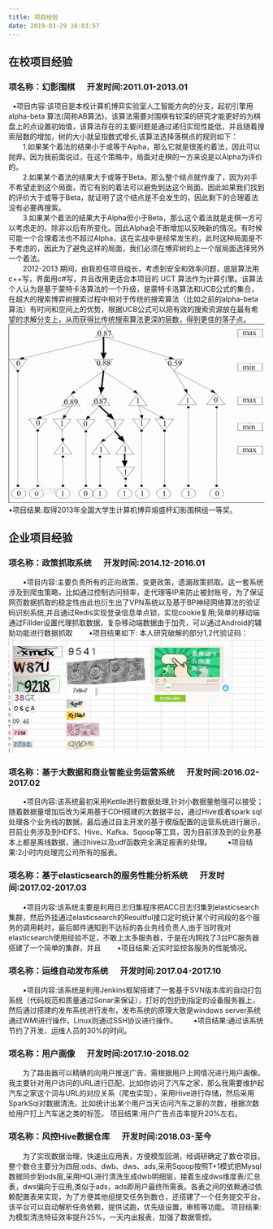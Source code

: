 ```yaml
---
title: 项目经验
date: 2019-03-29 16:03:57
---
```


## 在校项目经验

### 项名称：幻影围棋   &nbsp;&nbsp;&nbsp;&nbsp;  开发时间:2011.01-2013.01

&nbsp;&nbsp;•项目内容:该项目是本校计算机博弈实验室人工智能方向的分支，起初引擎用 alpha-beta 算法(简称AB算法)，该算法需要对围棋有较深的研究才能更好的为棋盘上的点设置初始值，该算法存在的主要问题是通过递归实现性能低，并且随着搜索层数的增加，树的大小就呈指数式增长,该算法选择落棋点的规则如下：<br>  1.如果某个着法的结果小于或等于Alpha，那么它就是很差的着法，因此可以抛弃。因为我前面说过，在这个策略中，局面对走棋的一方来说是以Alpha为评价的。<br>  2.如果某个着法的结果大于或等于Beta，那么整个结点就作废了，因为对手不希望走到这个局面，而它有别的着法可以避免到达这个局面。因此如果我们找到的评价大于或等于Beta，就证明了这个结点是不会发生的，因此剩下的合理着法没有必要再搜索。<br>  3.如果某个着法的结果大于Alpha但小于Beta，那么这个着法就是走棋一方可以考虑走的，除非以后有所变化。因此Alpha会不断增加以反映新的情况。有时候可能一个合理着法也不超过Alpha，这在实战中是经常发生的，此时这种局面是不予考虑的，因此为了避免这样的局面，我们必须在博弈树的上一个层局面选择另外一个着法。<br>  2012-2013 期间，由我担任项目组长，考虑到安全和效率问题，底层算法用 c++写，界面用c#写，并且改用更适合本项目的 UCT 算法作为计算引擎。该算法个人认为是基于蒙特卡洛算法的一个升级，是蒙特卡洛算法和UCB公式的集合，在超大的搜索博弈树搜索过程中相对于传统的搜索算法（比如之前的alpha-beta算法）有时间和空间上的优势，根据UCB公式可以把有效的搜索资源放在最有希望的求解分支上，从而获得比传统搜索算法更深的层数，得到更佳的落子点。
![tree](test/tree.png)
•项目结果:取得2013年全国大学生计算机博弈熔盛杯幻影围棋组一等奖。

## 企业项目经验
### 项名称：政策抓取系统   &nbsp;&nbsp;&nbsp;&nbsp;  开发时间:2014.12-2016.01
  •项目内容:主要负责所有的正向政策，变更政策，遗漏政策抓取。这一套系统涉及到爬虫策略，比如通过控制访问频率，走代理等IP来防止被封账号，为了保证网页数据抓取的稳定性由此也衍生出了VPN系统以及基于BP神经网络算法的验证码识别系统,并且通过Redis实现登录信息单点锁，实现cookie复用;简单的移动端通过Fillder设置代理抓取数据，复杂移动端数据由于加壳，可以通过Android的辅助功能进行数据抓取
  •项目结果如下:
    本人研究破解的部分1,2代验证码：
    ![captcha](test/captcha.png)

### 项名称：基于大数据和商业智能业务运营系统   &nbsp;&nbsp;&nbsp;&nbsp;  开发时间:2016.02-2017.02
  •项目内容:该系统最初采用Kettle进行数据处理,针对小数据量勉强可以接受；随着数据量增加后改为采用基于CDH搭建的大数据平台，通过Hive或者spark sql 处理各个业务线的数据，最后通过自主开发的基于模版配置的运营系统进行展示，目前业务涉及到HDFS、Hive、Kafka、Sqoop等工具，因为目前涉及到的业务基本上都是离线数据，通过hive以及udf函数完全满足报表的处理。
  •项目结果:2小时内处理完公司所有的报表。
### 项名称：基于elasticsearch的服务性能分析系统   &nbsp;&nbsp;&nbsp;&nbsp;  开发时间:2017.02-2017.03
  •项目内容:该系统主要是利用日志归集程序把ACC日志归集到elasticsearch集群，然后外挂通过elasticsearch的Resultful接口定时统计某个时间段的各个服务的调用耗时，最后邮件通知到不达标的各业务线负责人,由于当时我对elasticsearch使用经验不足，不敢上太多服务器，于是在内网找了3台PC服务器搭建了一个简单的集群，并且
  •项目结果:近实时监控各服务的性能情况。

### 项名称：运维自动发布系统   &nbsp;&nbsp;&nbsp;&nbsp;  开发时间:2017.04-2017.10
  •项目内容:该系统是利用Jenkins框架搭建了一套基于SVN版本库的自动打包系统（代码规范和质量通过Sonar来保证），打好的包扔到指定的设备服务器上，然后通过搭建的发布系统进行发布，发布系统的原理大致是windows server系统通过WMI进行操作，Linux则通过SSH协议进行操作。
  •项目结果:通过该系统节约了开发、运维人员的30%的时间。
### 项名称：用户画像   &nbsp;&nbsp;&nbsp;&nbsp;  开发时间:2017.10-2018.02
  为了路由器可以精确的向用户推送广告，需根据用户上网情况进行用户画像。我主要针对用户访问的URL进行匹配，比如你访问了汽车之家，那么我需要维护起汽车之家这个词与URL的对应关系（爬虫实现），采用Hive进行存储，然后采用SparkSql对数据清洗，比如统计出某个用户当天访问汽车之家的次数，根据次数给用户打上汽车迷之类的标签。
	项目结果:用户广告点击率提升20%左右。

### 项名称：风控Hive数据仓库   &nbsp;&nbsp;&nbsp;&nbsp;  开发时间:2018.03-至今
  为了实现数据治理，快速出应用表，方便模型回溯，经调研确定了数仓项目。整个数仓主要分为四层:ods、dwb、dws、ads,采用Sqoop按照T+1模式把Mysql数据同步到ods层,采用HQL进行清洗生成dwb明细层，接着生成dws维度表/汇总表，dws偏向于应用,类似于ads，ads即用户最终所需表。各表之间的依赖通过依赖配置表来实现，为了方便其他组提交任务到数仓，还搭建了一个任务提交平台，该平台可以自动解析任务依赖，提供试跑，优先级设置，审核等功能。
	项目结果:为模型清洗特征效率提升25%，一天内出报表，加强了数据管控。




